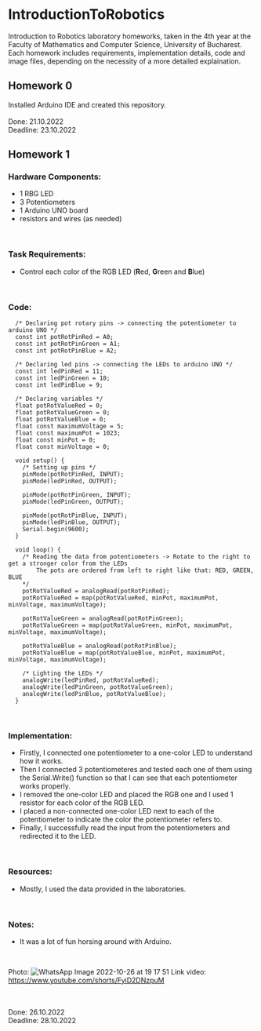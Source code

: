 # IntroductionToRobotics
Introduction to Robotics laboratory homeworks, taken in the 4th year at the Faculty of Mathematics and Computer Science, University of Bucharest. Each homework includes requirements, implementation details, code and image files, depending on the necessity of a more detailed explaination. 

## Homework 0
Installed Arduino IDE and created this repository.<br><br>
Done: 21.10.2022<br>
Deadline: 23.10.2022

## Homework 1
### Hardware Components:
 - 1 RBG LED
 - 3 Potentiometers
 - 1 Arduino UNO board
 - resistors and wires (as needed)
<br>

### Task Requirements:
 - Control each color of the RGB LED (**R**ed, **G**reen and **B**lue)
<br>

### Code:
```
  /* Declaring pot rotary pins -> connecting the potentiometer to arduino UNO */
  const int potRotPinRed = A0;
  const int potRotPinGreen = A1;
  const int potRotPinBlue = A2;

  /* Declaring led pins -> connecting the LEDs to arduino UNO */
  const int ledPinRed = 11;
  const int ledPinGreen = 10;
  const int ledPinBlue = 9;

  /* Declaring variables */
  float potRotValueRed = 0;
  float potRotValueGreen = 0;
  float potRotValueBlue = 0;
  float const maximumVoltage = 5;
  float const maximumPot = 1023;
  float const minPot = 0;
  float const minVoltage = 0;

  void setup() {
    /* Setting up pins */
    pinMode(potRotPinRed, INPUT);
    pinMode(ledPinRed, OUTPUT);

    pinMode(potRotPinGreen, INPUT);
    pinMode(ledPinGreen, OUTPUT);

    pinMode(potRotPinBlue, INPUT);
    pinMode(ledPinBlue, OUTPUT);
    Serial.begin(9600);
  }

  void loop() {
    /* Reading the data from potentiometers -> Rotate to the right to get a stronger color from the LEDs
        The pots are ordered from left to right like that: RED, GREEN, BLUE
    */
    potRotValueRed = analogRead(potRotPinRed);
    potRotValueRed = map(potRotValueRed, minPot, maximumPot, minVoltage, maximumVoltage);

    potRotValueGreen = analogRead(potRotPinGreen);
    potRotValueGreen = map(potRotValueGreen, minPot, maximumPot, minVoltage, maximumVoltage);

    potRotValueBlue = analogRead(potRotPinBlue);
    potRotValueBlue = map(potRotValueBlue, minPot, maximumPot, minVoltage, maximumVoltage);

    /* Lighting the LEDs */
    analogWrite(ledPinRed, potRotValueRed);
    analogWrite(ledPinGreen, potRotValueGreen);
    analogWrite(ledPinBlue, potRotValueBlue);
  }
```
<br>

### Implementation:
 - Firstly, I connected one potentiometer to a one-color LED to understand how it works. 
 - Then I connected 3 potentiometeres and tested each one of them using the Serial.Write() function so that I can see that each potentiometer works properly.
 - I removed the one-color LED and placed the RGB one and I used 1 resistor for each color of the RGB LED. 
 - I placed a non-connected one-color LED next to each of the potentiometer to indicate the color the potentiometer refers to.
 - Finally, I successfully read the input from the potentiometers and redirected it to the LED.
<br>

### Resources:
 - Mostly, I used the data provided in the laboratories.
<br>

### Notes:
 - It was a lot of fun horsing around with Arduino.
<br>

Photo: ![WhatsApp Image 2022-10-26 at 19 17 51](https://user-images.githubusercontent.com/63961737/198081883-00c5223a-eb86-419a-b6d3-baaec2181342.jpeg)
Link video: https://www.youtube.com/shorts/FyiD2DNzpuM

<br><br>
Done: 26.10.2022<br>
Deadline: 28.10.2022
